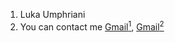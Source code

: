 1. Luka Umphriani
2. You can contact me [Gmail<sup>1</sup>](https://mail.google.com/mail/u/0/#inbox), [Gmail<sup>2</sup>](https://mail.google.com/mail/u/3/#inbox)
